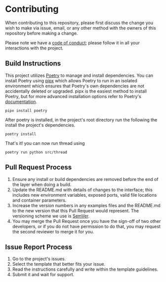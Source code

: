 # **Contributing**

When contributing to this repository, please first discuss the change you wish to make via issue,
email, or any other method with the owners of this repository before making a change.

Please note we have a [code of conduct](CODE_OF_CONDUCT.md); please follow it in all your interactions with the project.

## Build Instructions
This project utilizes [Poetry](https://python-poetry.org/) to manage and install dependencies. You can install Poetry using [pipx](https://pipx.pypa.io/stable/)
which allows Poetry to run in an isolated environment which ensures that Poetry's own dependencies are not accidentally deleted or upgraded. pipx is the easiest
method to install Poetry, but for more advanced installation options refer to Poetry's [documentation](https://python-poetry.org/docs/).

```
pipx install poetry
```

After poetry is installed, in the project's root directory run the following the install the project's dependencies.

```
poetry install
```

That's it! you can now run thread using

```
poetry run python src/thread
```

## Pull Request Process

1. Ensure any install or build dependencies are removed before the end of the layer when doing a
   build.
2. Update the README.md with details of changes to the interface; this includes new environment variables, exposed ports, valid file locations and container parameters.
3. Increase the version numbers in any examples files and the README.md to the new version that this
   Pull Request would represent. The versioning scheme we use is [SemVer](http://semver.org/).
4. You may merge the Pull Request once you have the sign-off of two other developers, or if you
   do not have permission to do that, you may request the second reviewer to merge it for you.


## Issue Report Process

1. Go to the project's issues.
2. Select the template that better fits your issue.
3. Read the instructions carefully and write within the template guidelines.
4. Submit it and wait for support.